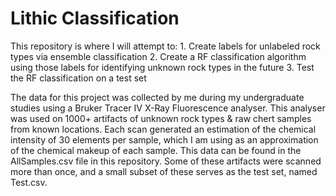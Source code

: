 # Lithic Classification

This repository is where I will attempt to:
    1. Create labels for unlabeled rock types via ensemble classification
    2. Create a RF classification algorithm using those labels for identifying unknown rock types in the future
    3. Test the RF classification on a test set
    
The data for this project was collected by me during my undergraduate studies using a Bruker Tracer IV X-Ray Fluorescence analyser. This analyser was used on 1000+ artifacts of unknown rock types & raw chert samples from known locations. Each scan generated an estimation of the chemical intensity of 30 elements per sample, which I am using as an approximation of the chemical makeup of each sample. This data can be found in the AllSamples.csv file in this repository. Some of these artifacts were scanned more than once, and a small subset of these serves as the test set, named Test.csv. 


